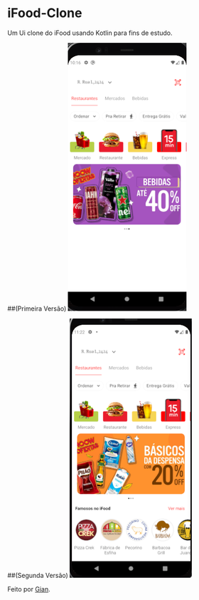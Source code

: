 # iFood-Clone
Um Ui clone do iFood usando Kotlin para fins de estudo.


##(Primeira Versão)
![screenshot](ifood-demonstration.png)

##(Segunda Versão)
![screenshot](ifood-Demonstration-v2.png)


Feito por [Gian](https://github.com/Gian-f).
